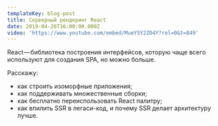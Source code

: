 ```yaml
---
templateKey: blog-post
title: Серверный рендеринг React
date: 2019-04-26T16:00:00.000Z
video: 'https://www.youtube.com/embed/MueYSY2ZO4Y?rel=0&t=849'
---
```

React — библиотека построения интерфейсов, которую чаще всего используют для создания SPA, но можно больше.

Расскажу:

- как строить изоморфные приложения;
- как поддерживать множественные сборки;
- как бесплатно переиспользовать React палитру;
- как впилить SSR в легаси-код, и почему SSR делает архитектуру лучше.
